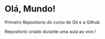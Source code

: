# Olá, Mundo!
 Primeiro Repositorio  do curso de Git e a Github

 Repositorio criado durante uma aula ao vivo !
